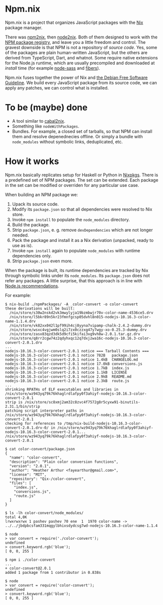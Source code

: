 Npm.nix
=======

Npm.nix is a project that organizes JavaScript packages with the
[Nix](https://nixos.org/nix/) package manager.

There was [npm2nix](https://github.com/NixOS/npm2nix), then
[node2nix](https://github.com/svanderburg/node2nix).  Both of them designed
to work with the [NPM package registry](https://www.npmjs.com/), and
leave you a little freedom and control. The gravest downside is that NPM
is not a repository of _source code_. Yes, some of the packages are plain
human-written JavaScript, but the others are derived from TypeScript,
Dart, and whatnot. Some require native extensions for the Node.js
runtime, which are usually precompiled and downloaded at _install_ time
(for example [node-sass](https://www.npmjs.com/package/node-sass) and
[fibers](https://www.npmjs.com/package/fibers)).

Npm.nix fuses together the power of Nix and [the Debian Free Software
Guideline](https://www.debian.org/doc/debian-policy/).  We build every
JavaScript package from its source code, we can apply any patches, we can
control what is installed.


To be (maybe) done
==================

* A tool similar to [cabal2nix](https://github.com/NixOS/cabal2nix).
* Something like `nodeWithPackages`.
* Bundles. For example, a closed set of tarballs, so that NPM can install
them and resolve depenednecies offline. Or simply a bundle with `node_modules`
without symbolic links, deduplicated, etc.


How it works
============

Npm.nix basically replicates setup for Haskell or Python in
[Nixpkgs](https://nixos.org/nixpkgs). There is a predefined set of NPM
packages. The set can be extended. Each package in the set can be modified
or overriden for any particular use case.

When building an NPM package we:

  1. Upack its source code.
  2. Modify its `package.json` so that all dependencies were resolved to Nix store.
  3. Invoke `npm install` to populate the `node_modules` directory.
  4. Build the package.
  5. Strip `package.json`, e. g. remove `devDependencies` which are not longer needed.
  6. Pack the package and install it as a Nix derivation (unpacked, ready to use as is).
  7. Invoke `npm install` again to populate `node_modules` with runtime dependencies only.
  8. Strip `package.json` even more.

When the package is built, its runtime dependencies are tracked by Nix through
symbolic links under its `node_modules`. Its `package.json` does not refer
any packages.  A little surprise, that this approach is in line with
[Node.js recommendations](https://nodejs.org/api/modules.html).

For example:

```
$ nix-build ./npmPackages/ -A _color-convert -o color-convert
these derivations will be built:
  /nix/store/s30w2nskd2vk3mwylyja19bzmbwjr70v-color-name-4536ce5.drv
  /nix/store/l5bkr89n5kr23fmnfgcsp05dvhl8n015-nodejs-10.16.3-color-name-1.1.4.drv
  /nix/store/vk82xx042l1pf99ih4cj8yyna7vipamp-chalk-2.4.2-dummy.drv
  /nix/store/wsxc4vgjwm0slq2i7zx0czzxg47y7wgy-xo-0.25.3-dummy.drv
  /nix/store/zasx83qzd3dk5d9cfi5kifai3xg9vh8w-2.0.1.tar.gz.drv
  /nix/store/q8rr2cgw74z2qdyhxqc12q7dxjzwa16c-nodejs-10.16.3-color-convert-2.0.1.drv
...
nodejs-10.16.3-color-convert-2.0.1 notice === Tarball Contents ===
nodejs-10.16.3-color-convert-2.0.1 notice 782B   package.json
nodejs-10.16.3-color-convert-2.0.1 notice 1.4kB  CHANGELOG.md
nodejs-10.16.3-color-convert-2.0.1 notice 17.0kB conversions.js
nodejs-10.16.3-color-convert-2.0.1 notice 1.7kB  index.js
nodejs-10.16.3-color-convert-2.0.1 notice 1.1kB  LICENSE
nodejs-10.16.3-color-convert-2.0.1 notice 2.9kB  README.md
nodejs-10.16.3-color-convert-2.0.1 notice 2.3kB  route.js
...
shrinking RPATHs of ELF executables and libraries in /nix/store/wz943yq79k76khaglrdlafpy0f3ahiyf-nodejs-10.16.3-color-convert-2.0.1
strip is /nix/store/sc8xmj2am32c8zvc4f7572g8r5cyxw91-binutils-2.31.1/bin/strip
patching script interpreter paths in /nix/store/wz943yq79k76khaglrdlafpy0f3ahiyf-nodejs-10.16.3-color-convert-2.0.1
checking for references to /tmp/nix-build-nodejs-10.16.3-color-convert-2.0.1.drv-0/ in /nix/store/wz943yq79k76khaglrdlafpy0f3ahiyf-nodejs-10.16.3-color-convert-2.0.1...
/nix/store/wz943yq79k76khaglrdlafpy0f3ahiyf-nodejs-10.16.3-color-convert-2.0.1

$ cat color-convert/package.json
{
  "name": "color-convert",
  "description": "Plain color conversion functions",
  "version": "2.0.1",
  "author": "Heather Arthur <fayearthur@gmail.com>",
  "license": "MIT",
  "repository": "Qix-/color-convert",
  "files": [
    "index.js",
    "conversions.js",
    "route.js"
  ]
}

$ ls -lh color-convert/node_modules/
total 4,0K
lrwxrwxrwx 1 pashev pashev 70 ene  1  1970 color-name -> ../../jbdpbcsfam331mqgylbhixsdydcsg7wd-nodejs-10.16.3-color-name-1.1.4

$ node
> var convert = require('./color-convert');
undefined
> convert.keyword.rgb('blue');
[ 0, 0, 255 ]

$ npm i ./color-convert
...
+ color-convert@2.0.1
added 1 package from 1 contributor in 0.838s

$ node
> var convert = require('color-convert');
undefined
> convert.keyword.rgb('blue');
[ 0, 0, 255 ]

```

